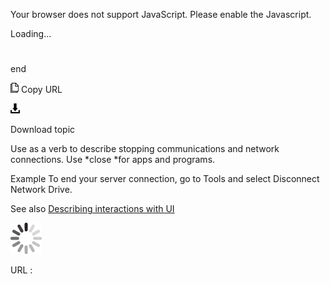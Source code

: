 Your browser does not support JavaScript. Please enable the Javascript.

Loading...

# 

end

![Copy URL](end_files/Copy.png)
Copy URL

![Download](end_files/Download.png)

Download topic

Use as a verb to describe stopping communications and network connections. Use *close *for apps and programs.

Example To end your server connection, go to Tools and select Disconnect Network Drive.

See also [Describing interactions with UI](https://worldready.cloudapp.net/Styleguide/Read?id=2700&topicid=26472)

![In progress](end_files/activity-large.gif)

URL :
